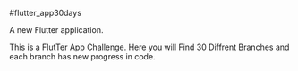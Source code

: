 #flutter_app30days

A new Flutter application.

This is a FlutTer App Challenge. Here you will Find 30 Diffrent Branches and each branch has new progress in code.
